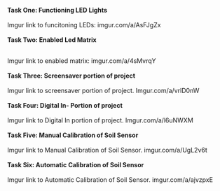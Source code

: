 **Task One: Functioning LED Lights** <br />
<br /> Imgur link to funcitoning LEDs: imgur.com/a/AsFJgZx <br />
<br />
**Task Two: Enabled Led Matrix** <br />

<br />Imgur link to enabled matrix: imgur.com/a/4sMvrqY <br />
<br />
**Task Three: Screensaver portion of project** <br />
<br /> Imgur link to screensaver portion of project. Imgur.com/a/vrlD0nW <br />
<br />
**Task Four: Digital In- Portion of project** <br />
<br /> Imgur link to Digital In portion of project. Imgur.com/a/l6uNWXM <br />
<br />
**Task Five: Manual Calibration of Soil Sensor** <br />
<br /> Imgur link to Manual Calibration of Soil Sensor. imgur.com/a/UgL2v6t <br />
<br />
**Task Six: Automatic Calibration of Soil Sensor** <br />
<br /> Imgur link to Automatic Calibration of Soil Sensor. imgur.com/a/ajvzpxE <br />
<br />

